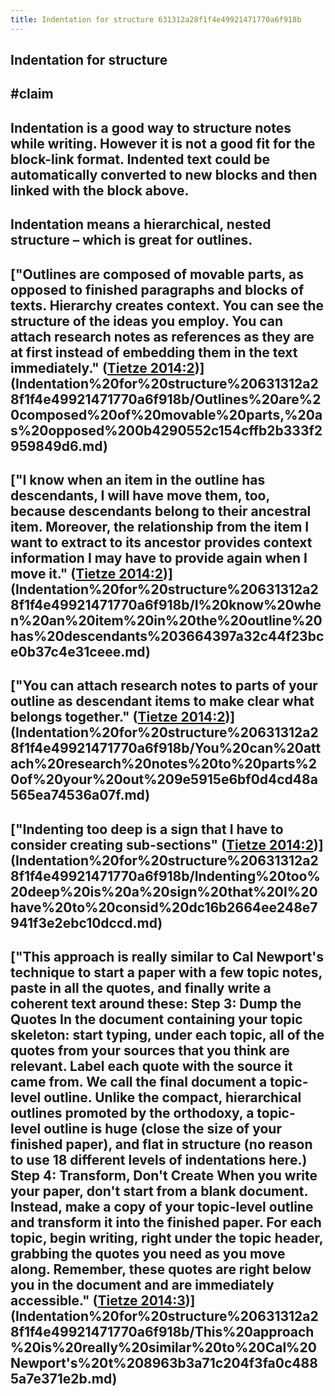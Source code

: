 ```yaml
---
title: Indentation for structure 631312a28f1f4e49921471770a6f918b
---
```


## Indentation for structure

## #claim 

## Indentation is a good way to structure notes while writing. However it is not a good fit for the block-link format. Indented text could be automatically converted to new blocks and then linked with the block above. 

## Indentation means a hierarchical, nested structure – which is great for outlines.

## ["Outlines are composed of movable parts, as opposed to finished paragraphs and blocks of texts. Hierarchy creates context. You can see the structure of the ideas you employ. You can attach research notes as references as they are at first instead of embedding them in the text immediately." ([Tietze 2014:2](zotero://open-pdf/library/items/R5RGSYBK?page=2))](Indentation%20for%20structure%20631312a28f1f4e49921471770a6f918b/Outlines%20are%20composed%20of%20movable%20parts,%20as%20opposed%200b4290552c154cffb2b333f2959849d6.md)

## ["I know when an item in the outline has descendants, I will have move them, too, because descendants belong to their ancestral item. Moreover, the relationship from the item I want to extract to its ancestor provides context information I may have to provide again when I move it." ([Tietze 2014:2](zotero://open-pdf/library/items/R5RGSYBK?page=2))](Indentation%20for%20structure%20631312a28f1f4e49921471770a6f918b/I%20know%20when%20an%20item%20in%20the%20outline%20has%20descendants%203664397a32c44f23bce0b37c4e31ceee.md)

## ["You can attach research notes to parts of your outline as descendant items to make clear what belongs together." ([Tietze 2014:2](zotero://open-pdf/library/items/R5RGSYBK?page=2))](Indentation%20for%20structure%20631312a28f1f4e49921471770a6f918b/You%20can%20attach%20research%20notes%20to%20parts%20of%20your%20out%209e5915e6bf0d4cd48a565ea74536a07f.md)

## ["Indenting too deep is a sign that I have to consider creating sub-sections" ([Tietze 2014:2](zotero://open-pdf/library/items/R5RGSYBK?page=2))](Indentation%20for%20structure%20631312a28f1f4e49921471770a6f918b/Indenting%20too%20deep%20is%20a%20sign%20that%20I%20have%20to%20consid%20dc16b2664ee248e7941f3e2ebc10dccd.md)

## ["This approach is really similar to Cal Newport's technique to start a paper with a few topic notes, paste in all the quotes, and finally write a coherent text around these: Step 3: Dump the Quotes In the document containing your topic skeleton: start typing, under each topic, all of the quotes from your sources that you think are relevant. Label each quote with the source it came from. We call the final document a topic-level outline. Unlike the compact, hierarchical outlines promoted by the orthodoxy, a topic-level outline is huge (close the size of your finished paper), and flat in structure (no reason to use 18 different levels of indentations here.) Step 4: Transform, Don't Create When you write your paper, don't start from a blank document. Instead, make a copy of your topic-level outline and transform it into the finished paper. For each topic, begin writing, right under the topic header, grabbing the quotes you need as you move along. Remember, these quotes are right below you in the document and are immediately accessible." ([Tietze 2014:3](zotero://open-pdf/library/items/R5RGSYBK?page=3))](Indentation%20for%20structure%20631312a28f1f4e49921471770a6f918b/This%20approach%20is%20really%20similar%20to%20Cal%20Newport's%20t%208963b3a71c204f3fa0c4885a7e371e2b.md)
